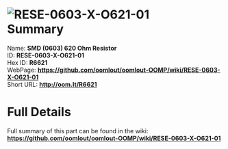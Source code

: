 
![RESE-0603-X-O621-01](https://github.com/oomlout/oomlout-OOMP/blob/master/parts/RESE-0603-X-O621-01/RESE-0603-X-O621-01_420.jpg)   
Summary
=================
  
Name: __SMD (0603) 620 Ohm Resistor__    
ID: __RESE-0603-X-O621-01__   
Hex ID: __R6621__   
WebPage: __https://github.com/oomlout/oomlout-OOMP/wiki/RESE-0603-X-O621-01__   
Short URL: __http://oom.lt/R6621__   

Full Details
==========================
Full summary of this part can be found in the wiki:   
__https://github.com/oomlout/oomlout-OOMP/wiki/RESE-0603-X-O621-01__    

